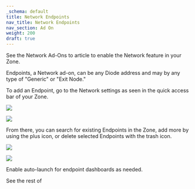 ```yaml
---
_schema: default
title: Network Endpoints
nav_title: Network Endpoints
nav_section: Ad On
weight: 200
draft: true
---
```

See the Network Ad-Ons to article to enable the Network feature in your Zone.

Endpoints, a Network ad-on, can be any Diode address and may by any type of "Generic" or "Exit Node."

To add an Endpoint, go to the Network settings as seen in the quick access bar of your Zone.

![](/uploads/screenshot-2024-11-07-at-8-47-52-pm.png)

![](/uploads/screenshot-2024-11-07-at-8-45-47-pm.png)

From there, you can search for existing Endpoints in the Zone, add more by using the plus icon, or delete selected Endpoints with the trash icon.

![](/uploads/network-3.png)

![](/uploads/network-4-2.png)

Enable auto-launch for endpoint dashboards as needed.

See the rest of